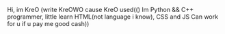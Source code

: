 Hi, im KreO (write KreOWO cause KreO used(()
Im Python && C++ programmer, little learn HTML(not language i know), CSS and JS
Can work for u if u pay me good cash))
